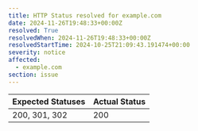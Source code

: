 ```yaml
---
title: HTTP Status resolved for example.com
date: 2024-11-26T19:48:33+00:00Z
resolved: True
resolvedWhen: 2024-11-26T19:48:33+00:00Z
resolvedStartTime: 2024-10-25T21:09:43.191474+00:00
severity: notice
affected:
  - example.com
section: issue
---
```


| Expected Statuses | Actual Status  |
|-------------------|----------------|
| 200, 301, 302 | 200 |

